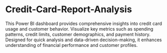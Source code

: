 # Credit-Card-Report-Analysis
This Power BI dashboard provides comprehensive insights into credit card usage and customer behavior. Visualize key metrics such as spending patterns, credit limits, customer demographics, and payment history. Designed for quick analysis and data-driven decision-making, it enhances understanding of financial performance and customer profiles.
